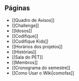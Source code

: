 ## Páginas
* [[Quadro de Avisos]]
* [[Challenge]]
* [[Idosos]]
* [[Codifique]]
* [[Codifique Kids]]
* [[Horários dos projetos]]
* [[Histórias]]
* [[Sala do PET]]
* [[Membros]]
* [[Cronograma do semestre]]
* [[Como Usar o Wiki|comofas]]


